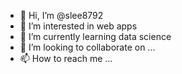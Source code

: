 - 👋 Hi, I’m @slee8792
- 👀 I’m interested in web apps
- 🌱 I’m currently learning data science
- 💞️ I’m looking to collaborate on ...
- 📫 How to reach me ...

<!---
slee8792/slee8792 is a ✨ special ✨ repository because its `README.md` (this file) appears on your GitHub profile.
You can click the Preview link to take a look at your changes.
--->
